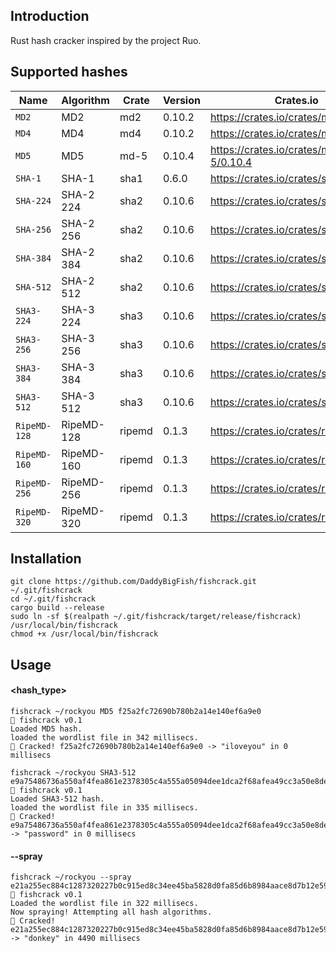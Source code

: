 ## Introduction
Rust hash cracker inspired by the project Ruo.

## Supported hashes
| Name        | Algorithm  | Crate     | Version   | Crates.io |
|-------------|------------|-----------|-----------|-----------|
| `MD2`       | MD2        | md2       | 0.10.2    | https://crates.io/crates/md2/0.10.2 |
| `MD4`       | MD4        | md4       | 0.10.2    | https://crates.io/crates/md4/0.10.2 |
| `MD5`       | MD5        | md-5      | 0.10.4    | https://crates.io/crates/md-5/0.10.4 |
| `SHA-1`     | SHA-1      | sha1      | 0.6.0     | https://crates.io/crates/sha1/0.6.0 |
| `SHA-224`   | SHA-2 224  | sha2      | 0.10.6    | https://crates.io/crates/sha2/0.10.6 |
| `SHA-256`   | SHA-2 256  | sha2      | 0.10.6    | https://crates.io/crates/sha2/0.10.6 |
| `SHA-384`   | SHA-2 384  | sha2      | 0.10.6    | https://crates.io/crates/sha2/0.10.6 |
| `SHA-512`   | SHA-2 512  | sha2      | 0.10.6    | https://crates.io/crates/sha2/0.10.6 |
| `SHA3-224`  | SHA-3 224  | sha3      | 0.10.6    | https://crates.io/crates/sha3/0.10.6 |
| `SHA3-256`  | SHA-3 256  | sha3      | 0.10.6    | https://crates.io/crates/sha3/0.10.6 |
| `SHA3-384`  | SHA-3 384  | sha3      | 0.10.6    | https://crates.io/crates/sha3/0.10.6 |
| `SHA3-512`  | SHA-3 512  | sha3      | 0.10.6    | https://crates.io/crates/sha3/0.10.6 |
|`RipeMD-128` | RipeMD-128 | ripemd    | 0.1.3     | https://crates.io/crates/ripemd/0.1.3 |
|`RipeMD-160` | RipeMD-160 | ripemd    | 0.1.3     | https://crates.io/crates/ripemd/0.1.3 |
|`RipeMD-256` | RipeMD-256 | ripemd    | 0.1.3     | https://crates.io/crates/ripemd/0.1.3 |
|`RipeMD-320` | RipeMD-320 | ripemd    | 0.1.3     | https://crates.io/crates/ripemd/0.1.3 |

## Installation
```
git clone https://github.com/DaddyBigFish/fishcrack.git ~/.git/fishcrack
cd ~/.git/fishcrack
cargo build --release
sudo ln -sf $(realpath ~/.git/fishcrack/target/release/fishcrack) /usr/local/bin/fishcrack
chmod +x /usr/local/bin/fishcrack
```
## Usage
#### <hash_type>
```
fishcrack ~/rockyou MD5 f25a2fc72690b780b2a14e140ef6a9e0
🐠 fishcrack v0.1
Loaded MD5 hash.
loaded the wordlist file in 342 millisecs.
🤍 Cracked! f25a2fc72690b780b2a14e140ef6a9e0 -> "iloveyou" in 0 millisecs

fishcrack ~/rockyou SHA3-512 e9a75486736a550af4fea861e2378305c4a555a05094dee1dca2f68afea49cc3a50e8de6ea131ea521311f4d6fb054a146e8282f8e35ff2e6368c1a62e909716
🐠 fishcrack v0.1
Loaded SHA3-512 hash.
loaded the wordlist file in 335 millisecs.
🤍 Cracked! e9a75486736a550af4fea861e2378305c4a555a05094dee1dca2f68afea49cc3a50e8de6ea131ea521311f4d6fb054a146e8282f8e35ff2e6368c1a62e909716 -> "password" in 0 millisecs
```
#### --spray
```
fishcrack ~/rockyou --spray e21a255ec884c1287320227b0c915ed8c34ee45ba5828d0fa85d6b8984aace8d7b12e5904af84a457be8bfa0941eef84f40b03ad12b4edc7f0bfc092b59b5419
🐠 fishcrack v0.1
Loaded the wordlist file in 322 millisecs.
Now spraying! Attempting all hash algorithms.
🤍 Cracked! e21a255ec884c1287320227b0c915ed8c34ee45ba5828d0fa85d6b8984aace8d7b12e5904af84a457be8bfa0941eef84f40b03ad12b4edc7f0bfc092b59b5419 -> "donkey" in 4490 millisecs
```
